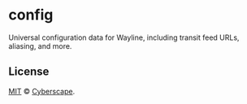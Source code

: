 # config

Universal configuration data for Wayline, including transit feed URLs, aliasing, and more.

## License

[MIT](LICENSE) © [Cyberscape](https://cyberscape.co/).
